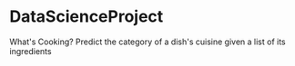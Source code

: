 # DataScienceProject
What's Cooking? Predict the category of a dish's cuisine given a list of its ingredients
